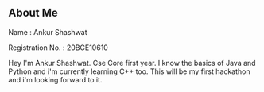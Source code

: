 ## About Me

Name : Ankur Shashwat

Registration No. : 20BCE10610

Hey I'm Ankur Shashwat. Cse Core first year.  I know the basics of Java and Python and i'm currently learning C++ too. This will be my first hackathon and i'm looking forward to it.
